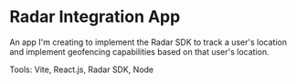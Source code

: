 # Radar Integration App  

An app I'm creating to implement the Radar SDK to track a user's location and implement geofencing capabilities based on that user's location.

Tools: Vite, React.js, Radar SDK, Node
